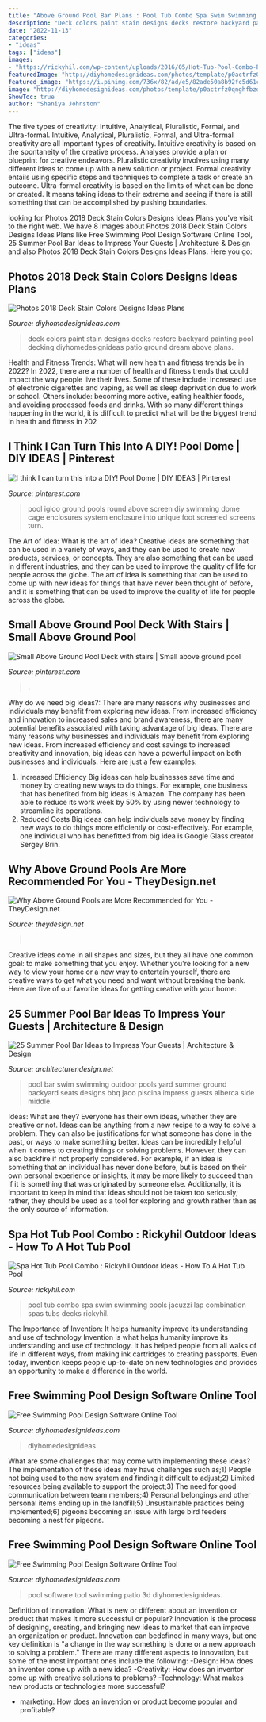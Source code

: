```yaml
---
title: "Above Ground Pool Bar Plans : Pool Tub Combo Spa Swim Swimming Pools Jacuzzi Lap Combination Spas Tubs Decks Rickyhil"
description: "Deck colors paint stain designs decks restore backyard painting pool decking diyhomedesignideas patio ground dream above plans"
date: "2022-11-13"
categories:
- "ideas"
tags: ["ideas"]
images:
- "https://rickyhil.com/wp-content/uploads/2016/05/Hot-Tub-Pool-Combo-Picture.jpg"
featuredImage: "http://diyhomedesignideas.com/photos/template/p0actrfz0qnghfbzd9ad.jpeg"
featured_image: "https://i.pinimg.com/736x/82/ad/e5/82ade50a8b92fc5d61cc599a5436d916.jpg"
image: "http://diyhomedesignideas.com/photos/template/p0actrfz0qnghfbzd9ad.jpeg"
ShowToc: true
author: "Shaniya Johnston"
---
```



The five types of creativity: Intuitive, Analytical, Pluralistic, Formal, and Ultra-formal.
Intuitive, Analytical, Pluralistic, Formal, and Ultra-formal creativity are all important types of creativity. Intuitive creativity is based on the spontaneity of the creative process. Analyses provide a plan or blueprint for creative endeavors. Pluralistic creativity involves using many different ideas to come up with a new solution or project. Formal creativity entails using specific steps and techniques to complete a task or create an outcome. Ultra-formal creativity is based on the limits of what can be done or created. It means taking ideas to their extreme and seeing if there is still something that can be accomplished by pushing boundaries.

	

		
looking for Photos 2018 Deck Stain Colors Designs Ideas Plans you've visit to the right web. We have 8 Images about Photos 2018 Deck Stain Colors Designs Ideas Plans like Free Swimming Pool Design Software Online Tool, 25 Summer Pool Bar Ideas to Impress Your Guests | Architecture &amp; Design and also Photos 2018 Deck Stain Colors Designs Ideas Plans. Here you go:
		
    
## Photos 2018 Deck Stain Colors Designs Ideas Plans

<img loading=lazy src="https://diyhomedesignideas.com/images/photo-gallery/deck/paint-colors-3/photo-3.jpg" onerror="this.onerror=null;this.src='https://tse2.mm.bing.net/th?id=OIP.QUG17F9EsHEUA6LmRYpNkgHaE_&amp;pid=15.1';" alt="Photos 2018 Deck Stain Colors Designs Ideas Plans">

_Source: diyhomedesignideas.com_

>deck colors paint stain designs decks restore backyard painting pool decking diyhomedesignideas patio ground dream above plans. 

	

Health and Fitness Trends: What will new health and fitness trends be in 2022?
In 2022, there are a number of health and fitness trends that could impact the way people live their lives. Some of these include: increased use of electronic cigarettes and vaping, as well as sleep deprivation due to work or school. Others include: becoming more active, eating healthier foods, and avoiding processed foods and drinks. With so many different things happening in the world, it is difficult to predict what will be the biggest trend in health and fitness in 202
    
## I Think I Can Turn This Into A DIY! Pool Dome | DIY IDEAS | Pinterest

<img loading=lazy src="https://s-media-cache-ak0.pinimg.com/736x/06/7c/d5/067cd5e4292c693a04681898fcae4828.jpg" onerror="this.onerror=null;this.src='https://tse3.mm.bing.net/th?id=OIP.BT45ihU1nMgX8NhmAJ-xyAHaFi&amp;pid=15.1';" alt="I think I can turn this into a DIY! Pool Dome | DIY IDEAS | Pinterest">

_Source: pinterest.com_

>pool igloo ground pools round above screen diy swimming dome cage enclosures system enclosure into unique foot screened screens turn. 

	

The Art of Idea: What is the art of idea?
Creative ideas are something that can be used in a variety of ways, and they can be used to create new products, services, or concepts. They are also something that can be used in different industries, and they can be used to improve the quality of life for people across the globe. The art of idea is something that can be used to come up with new ideas for things that have never been thought of before, and it is something that can be used to improve the quality of life for people across the globe.

    
## Small Above Ground Pool Deck With Stairs | Small Above Ground Pool

<img loading=lazy src="https://i.pinimg.com/736x/82/ad/e5/82ade50a8b92fc5d61cc599a5436d916.jpg" onerror="this.onerror=null;this.src='https://tse4.mm.bing.net/th?id=OIP.Q7m4enN11otoN9lwGUstyQHaJ3&amp;pid=15.1';" alt="Small Above Ground Pool Deck with stairs | Small above ground pool">

_Source: pinterest.com_

>. 

	

Why do we need big ideas?: There are many reasons why businesses and individuals may benefit from exploring new ideas. From increased efficiency and innovation to increased sales and brand awareness, there are many potential benefits associated with taking advantage of big ideas.
There are many reasons why businesses and individuals may benefit from exploring new ideas. From increased efficiency and cost savings to increased creativity and innovation, big ideas can have a powerful impact on both businesses and individuals. Here are just a few examples:
1. Increased Efficiency
Big ideas can help businesses save time and money by creating new ways to do things. For example, one business that has benefited from big ideas is Amazon. The company has been able to reduce its work week by 50% by using newer technology to streamline its operations.
2. Reduced Costs
Big ideas can help individuals save money by finding new ways to do things more efficiently or cost-effectively. For example, one individual who has benefitted from big idea is Google Glass creator Sergey Brin.

    
## Why Above Ground Pools Are More Recommended For You - TheyDesign.net

<img loading=lazy src="https://theydesign.net/wp-content/uploads/2017/07/above-ground-swimming-pools-lakeland-fl-unique-pools-spas-intended-for-above-ground-pools-why-above-ground-pools-are-more-recommended-for-you-e1499324647749.jpg" onerror="this.onerror=null;this.src='https://tse2.mm.bing.net/th?id=OIP.R9tku2lgiNAo7moh8SnigAHaFj&amp;pid=15.1';" alt="Why Above Ground Pools are More Recommended for You - TheyDesign.net">

_Source: theydesign.net_

>. 

	

Creative ideas come in all shapes and sizes, but they all have one common goal: to make something that you enjoy. Whether you're looking for a new way to view your home or a new way to entertain yourself, there are creative ways to get what you need and want without breaking the bank. Here are five of our favorite ideas for getting creative with your home: 

    
## 25 Summer Pool Bar Ideas To Impress Your Guests | Architecture &amp; Design

<img loading=lazy src="http://cdn.architecturendesign.net/wp-content/uploads/2014/09/Summer-Pool-Bar-Ideas-8.jpg" onerror="this.onerror=null;this.src='https://tse3.mm.bing.net/th?id=OIP.zQ8417LVYN1mBkaWMgjeLgHaFi&amp;pid=15.1';" alt="25 Summer Pool Bar Ideas to Impress Your Guests | Architecture &amp; Design">

_Source: architecturendesign.net_

>pool bar swim swimming outdoor pools yard summer ground backyard seats designs bbq jaco piscina impress guests alberca side middle. 

	

Ideas: What are they?
Everyone has their own ideas, whether they are creative or not. Ideas can be anything from a new recipe to a way to solve a problem. They can also be justifications for what someone has done in the past, or ways to make something better. 
Ideas can be incredibly helpful when it comes to creating things or solving problems. However, they can also backfire if not properly considered. For example, if an idea is something that an individual has never done before, but is based on their own personal experience or insights, it may be more likely to succeed than if it is something that was originated by someone else. Additionally, it is important to keep in mind that ideas should not be taken too seriously; rather, they should be used as a tool for exploring and growth rather than as the only source of information.

    
## Spa Hot Tub Pool Combo : Rickyhil Outdoor Ideas - How To A Hot Tub Pool

<img loading=lazy src="https://rickyhil.com/wp-content/uploads/2016/05/Hot-Tub-Pool-Combo-Picture.jpg" onerror="this.onerror=null;this.src='https://tse1.mm.bing.net/th?id=OIP.Movmd4zm3ZTFw9nuE8rRiwHaEs&amp;pid=15.1';" alt="Spa Hot Tub Pool Combo : Rickyhil Outdoor Ideas - How To A Hot Tub Pool">

_Source: rickyhil.com_

>pool tub combo spa swim swimming pools jacuzzi lap combination spas tubs decks rickyhil. 

	

The Importance of Invention: It helps humanity improve its understanding and use of technology
Invention is what helps humanity improve its understanding and use of technology. It has helped people from all walks of life in different ways, from making ink cartridges to creating passports. Even today, invention keeps people up-to-date on new technologies and provides an opportunity to make a difference in the world.

    
## Free Swimming Pool Design Software Online Tool

<img loading=lazy src="https://diyhomedesignideas.com/photos/template/onsk71qb5s1yfy0wttuw.jpeg" onerror="this.onerror=null;this.src='https://tse2.mm.bing.net/th?id=OIP.K_n0M9_ul3ImhsnRENS2IgHaEB&amp;pid=15.1';" alt="Free Swimming Pool Design Software Online Tool">

_Source: diyhomedesignideas.com_

>diyhomedesignideas. 

	

What are some challenges that may come with implementing these ideas?
The implementation of these ideas may have challenges such as;1) People not being used to the new system and finding it difficult to adjust;2) Limited resources being available to support the project;3) The need for good communication between team members;4) Personal belongings and other personal items ending up in the landfill;5) Unsustainable practices being implemented;6) pigeons becoming an issue with large bird feeders becoming a nest for pigeons.

    
## Free Swimming Pool Design Software Online Tool

<img loading=lazy src="http://diyhomedesignideas.com/photos/template/p0actrfz0qnghfbzd9ad.jpeg" onerror="this.onerror=null;this.src='https://tse3.mm.bing.net/th?id=OIP.i65iYlTvD1oiRQNoUAxyUQHaE8&amp;pid=15.1';" alt="Free Swimming Pool Design Software Online Tool">

_Source: diyhomedesignideas.com_

>pool software tool swimming patio 3d diyhomedesignideas. 

	

Definition of Innovation: What is new or different about an invention or product that makes it more successful or popular?
Innovation is the process of designing, creating, and bringing new ideas to market that can improve an organization or product. Innovation can bedefined in many ways, but one key definition is "a change in the way something is done or a new approach to solving a problem." 
There are many different aspects to innovation, but some of the most important ones include the following: 
-Design: How does an inventor come up with a new idea? 
-Creativity: How does an inventor come up with creative solutions to problems? 
-Technology: What makes new products or technologies more successful? 
- marketing: How does an invention or product become popular and profitable?

